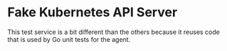 # Fake Kubernetes API Server

This test service is a bit different than the others because it reuses code
that is used by Go unit tests for the agent.
